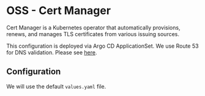 # OSS - Cert Manager

Cert Manager is a Kubernetes operator that automatically provisions, renews, and manages TLS certificates from various issuing sources.

This configuration is deployed via Argo CD ApplicationSet.
We use Route 53 for DNS validation. Please see [here](https://cert-manager.io/docs/configuration/acme/dns01/route53/).

## Configuration

We will use the default `values.yaml` file.
